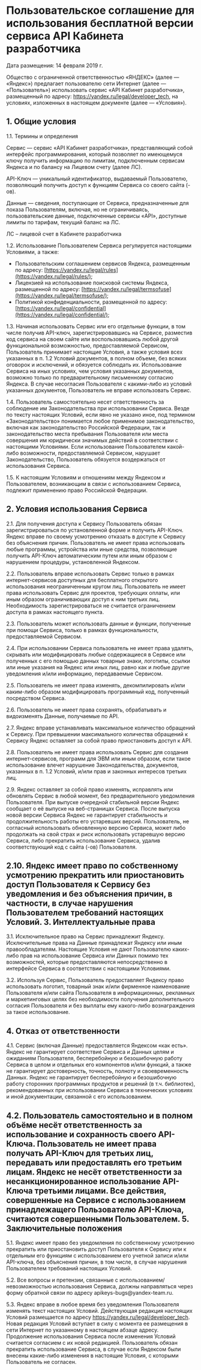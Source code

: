  Пользовательское соглашение для использования бесплатной версии сервиса API Кабинета разработчика
=================================================================================================

   Дата размещения: 14 февраля 2019 г.

 Общество с ограниченной ответственностью «ЯНДЕКС» (далее — «Яндекс») предлагает пользователю сети Интернет (далее — «Пользователь») использовать сервис «API Кабинет разработчика», размещенный по адресу: <https://yandex.ru/legal/developer_tech>, на условиях, изложенных в настоящем документе (далее — «Условия»).

  1\. Общие условия
-----------------

 1\.1\. Термины и определения

 Сервис — сервис «API Кабинет разработчика», представляющий собой интерфейс программирования, который позволяет по имеющемуся ключу получить информацию по лимитам, подключенным сервисам Яндекса и по балансу на Лицевом счету (далее ЛС).

 API\-Ключ — уникальный идентификатор, выдаваемый Пользователю, позволяющий получить доступ к функциям Сервиса со своего сайта (\-ов).

 Данные — сведения, поступающие от Сервиса, предназначенные для показа Пользователям, включая, но не ограничиваясь, пользовательские данные, подключенные сервисы «API», доступные лимиты по тарифам, текущий баланс на ЛС.

 ЛС – лицевой счет в Кабинете разработчика

 1\.2\. Использование Пользователем Сервиса регулируется настоящими Условиями, а также:

 * Пользовательским соглашением сервисов Яндекса, размещенным по адресу: [https://yandex.ru/legal/rules](https://yandex.ru/legal/rules/);
* Лицензией на использование поисковой системы Яндекса, размещенной по адресу: [https://yandex.ru/legal/termsofuse](https://yandex.ru/legal/termsofuse/);
* Политикой конфиденциальности, размещенной по адресу: [https://yandex.ru/legal/confidential](https://yandex.ru/legal/confidential/);

 1\.3\. Начиная использовать Сервис или его отдельные функции, в том числе получив API\-ключ, зарегистрировавшись на Сервисе, разместив код сервиса на своем сайте или воспользовавшись любой другой функциональной возможностью, предоставляемой Сервисом, Пользователь принимает настоящие Условия, а также условия всех указанных в п. 1\.2 Условий документов, в полном объеме, без всяких оговорок и исключений, и обязуется соблюдать их. Использование Сервиса на иных условиях, чем условия указанных документов, возможно только по предварительному письменному согласию Яндекса. В случае несогласия Пользователя с какими\-либо из условий указанных документов, Пользователь не вправе использовать Сервис.

 1\.4\. Пользователь самостоятельно несет ответственность за соблюдение им Законодательства при использовании Сервиса. Везде по тексту настоящих Условий, если явно не указано иное, под термином «Законодательство» понимается любое применимое законодательство, включая как законодательство Российской Федерации, так и законодательство места пребывания Пользователя или места совершения им юридически значимых действий в соответствии с настоящими Условиями. Если использование Пользователем какой\-либо возможности, предоставляемой Сервисом, нарушает Законодательство, Пользователь обязуется воздержаться от использования Сервиса.

 1\.5\. К настоящим Условиям и отношениям между Яндексом и Пользователем, возникающим в связи с использованием Сервиса, подлежит применению право Российской Федерации.

  2\. Условия использования Сервиса
---------------------------------

2\.1\. Для получения доступа к Сервису Пользователь обязан зарегистрироваться по установленной форме и получить API\-Ключ. Яндекс вправе по своему усмотрению отказать в доступе к Сервису без объяснения причин. Пользователь не имеет права использовать любые программы, устройства или иные средства, позволяющие получить API\-Ключ автоматическим путем или иным образом с нарушением процедуры, установленной Яндексом.

2\.2\. Пользователь вправе использовать Сервис только в рамках интернет\-сервисов доступных для бесплатного открытого использования неограниченным кругом лиц. Пользователь не имеет права использовать Сервис для проектов, требующих оплаты, или иным образом ограничивающих доступ к ним третьих лиц. Необходимость зарегистрироваться не считается ограничением доступа в рамках настоящего пункта.

2\.3\. Пользователь может использовать данные и функции, полученные при помощи Сервиса, только в рамках функциональности, предоставляемой Сервисом.

2\.4\. При использовании Сервиса пользователь не имеет права удалять, скрывать или модифицировать любые содержащиеся в Сервисе или полученных с его помощью данных товарные знаки, логотипы, ссылки или иные указания на Яндекс или иных лиц, равно как и любые другие уведомления и/или информацию, передаваемые Сервисом.

2\.5\. Пользователь не имеет права изменять, декомпилировать и/или каким\-либо образом модифицировать программный код, полученный посредством Сервиса.

2\.6\. Пользователь не имеет права сохранять, обрабатывать и видоизменять Данные, получаемые по API.

2\.7\. Яндекс вправе устанавливать максимальное количество обращений к Сервису. При превышении максимального количества обращений к Сервису Яндекс оставляет за собой право приостановить доступ к API.

2\.8\. Пользователь не имеет права использовать Сервис для создания интернет\-сервисов, программ для ЭВМ или иным образом, если такое использование влечет нарушение Законодательства, документов, указанных в п. 1\.2 Условий, и/или прав и законных интересов третьих лиц.

2\.9\. Яндекс оставляет за собой право изменять, исправлять или обновлять Сервис в любой момент, без предварительного уведомления Пользователя. При выпуске очередной стабильной версии Яндекс сообщает о её выпуске на веб\-страницах Сервиса. После выпуска новой версии Сервиса Яндекс не гарантирует стабильность и продолжительность работы его устаревших версий. Пользователь, не согласный использовать обновленную версию Сервиса, может либо продолжать на свой страх и риск использовать устаревшую версию Сервиса, либо прекратить использование Сервиса, удалив соответствующий код с сайта (\-ов) Пользователя.

 2\.10\. Яндекс имеет право по собственному усмотрению прекратить или приостановить доступ Пользователя к Сервису без уведомления и без объяснения причин, в частности, в случае нарушения Пользователем требований настоящих Условий.  3\. Интеллектуальные права
--------------------------

 3\.1\. Исключительное право на Сервис принадлежит Яндексу. Исключительные права на Данные принадлежат Яндексу или иным правообладателям. Настоящие Условия не дают Пользователю каких\-либо прав на использование Сервиса или Данных помимо тех возможностей, которые предоставляются непосредственно в интерфейсе Сервиса в соответствии с настоящими Условиями.

 3\.2\. Используя Сервис, Пользователь предоставляет Яндексу право использовать логотип, товарный знак и/или фирменное наименование Пользователя и/или сайта Пользователя в информационных, рекламных и маркетинговых целях без необходимости получения дополнительного согласия Пользователя и без выплаты ему какого\-либо вознаграждения за такое использование. 

  4\. Отказ от ответственности
----------------------------

4\.1\. Сервис (включая Данные) предоставляется Яндексом «как есть». Яндекс не гарантирует соответствие Сервиса и Данных целям и ожиданиям Пользователя, бесперебойную и безошибочную работу Сервиса в целом и отдельных его компонентов и/или функций, а также не гарантирует достоверность, точность, полноту и своевременность Данных. Яндекс не гарантирует бесперебойную и безошибочную работу сторонних программных продуктов и решений (в т.ч. библиотек), рекомендованных при использовании Сервиса в технических условиях и иной документации, связанной с его использованием.

 4\.2\. Пользователь самостоятельно и в полном объёме несёт ответственность за использование и сохранность своего API\-Ключа. Пользователь не имеет права получать API\-Ключ для третьих лиц, передавать или предоставлять его третьим лицам. Яндекс не несёт ответственности за несанкционированное использование API\-Ключа третьими лицами. Все действия, совершенные на Сервисе с использованием принадлежащего Пользователю API\-Ключа, считаются совершенными Пользователем.  5\. Заключительные положения
----------------------------

5\.1\. Яндекс имеет право без уведомления по собственному усмотрению прекратить или приостановить доступ Пользователя к Сервису или к отдельным его функциям с использованием его учетной записи и/или API\-ключа, без объяснения причин, в том числе, в случае нарушения Пользователем требований настоящих Условий.

5\.2\. Все вопросы и претензии, связанные с использованием/невозможностью использования Сервиса, должны направляться через форму обратной связи по адресу apikeys\-bugs@yandex\-team.ru.

 5\.3\. Яндекс вправе в любое время без уведомления Пользователя изменять текст настоящих Условий. Действующая редакция настоящих Условий размещается по адресу <https://yandex.ru/legal/developer_tech>. Новая редакция Условий вступает в силу с момента ее размещения в сети Интернет по указанному в настоящем абзаце адресу. Продолжение использования Сервиса после изменения Условий считается согласием с их новой редакцией. Пользователь обязан прекратить использование Сервиса, в случае если Яндексом были внесены какие\-либо изменения в настоящие Условия, с которыми Пользователь не согласен.  
